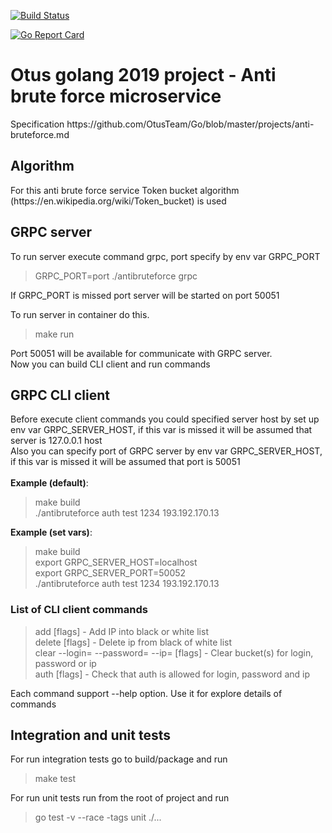 [![Build Status](https://travis-ci.com/MitrickX/otus-golang-2019-project-antibruteforce.svg?branch=master)](https://travis-ci.com/MitrickX/otus-golang-2019-project-antibruteforce)

[![Go Report Card](https://goreportcard.com/badge/github.com/MitrickX/otus-golang-2019-project-antibruteforce)](https://goreportcard.com/report/github.com/MitrickX/otus-golang-2019-project-antibruteforce)

<h1>Otus golang 2019 project - Anti brute force microservice</h1>
Specification https://github.com/OtusTeam/Go/blob/master/projects/anti-bruteforce.md <br>

<h2>Algorithm</h2>
For this anti brute force service Token bucket algorithm (https://en.wikipedia.org/wiki/Token_bucket) is used
<br>

<h2>GRPC server</h2>
To run server execute command grpc, port specify by env var GRPC_PORT

> GRPC_PORT=port ./antibruteforce grpc

If GRPC_PORT is missed port server will be started on port 50051

To run server in container do this.

>
> make run<br>
> 

Port 50051 will be available for communicate with GRPC server.<br>
Now you can build CLI client and run commands  

<h2>GRPC CLI client</h2>
Before execute client commands you could specified server host by set up env var GRPC_SERVER_HOST, if this var is missed it will be assumed that server is 127.0.0.1 host<br>
Also you can specify port of GRPC server by env var GRPC_SERVER_HOST, if this var is missed it will be assumed that port is 50051<br>
<br>
<strong>Example (default)</strong>:

>
> make build<br>
> ./antibruteforce auth test 1234 193.192.170.13<br>
>

<strong>Example (set vars)</strong>:

>
> make build<br>
> export GRPC_SERVER_HOST=localhost<br>
> export GRPC_SERVER_PORT=50052<br>
> ./antibruteforce auth test 1234 193.192.170.13<br>
>

<h3>List of CLI client commands</h3>

>
> add <kind> <ip> [flags] - Add IP into black or white list<br>
> delete <kind> <ip> [flags] - Delete ip from black of white list<br>
> clear --login=<login> --password=<password> --ip=<ip> [flags] - Clear bucket(s) for login, password or ip<br>
> auth <login> <password> <ip> [flags] - Check that auth is allowed for login, password and ip<br>
>
  
Each command support --help option. Use it for explore details of commands

<h2>Integration and unit tests</h2>
For run integration tests go to build/package and run 

> make test<br>

For run unit tests run from the root of project and run 

> go test -v --race -tags unit ./...<br>
